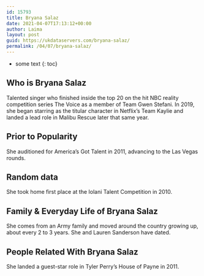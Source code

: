 ```yaml
---
id: 15793
title: Bryana Salaz
date: 2021-04-07T17:13:12+00:00
author: Laima
layout: post
guid: https://ukdataservers.com/bryana-salaz/
permalink: /04/07/bryana-salaz/
---
```


* some text
{: toc}


## Who is Bryana Salaz
                  
                  
                  
Talented singer who finished inside the top 20 on the hit NBC reality competition series The Voice as a member of Team Gwen Stefani. In 2019, she began starring as the titular character in Netflix&#8217;s Team Kaylie and landed a lead role in Malibu Rescue later that same year.
                  
              
            
              
            
                
                
                
## Prior to Popularity
                  
                  
                  
She auditioned for America&#8217;s Got Talent in 2011, advancing to the Las Vegas rounds.
                  
              
            
              
            
                
                
                
## Random data
                  
                  
                  
She took home first place at the Iolani Talent Competition in 2010. 
                  
              
            
              
            
                
                
                
## Family & Everyday Life of Bryana Salaz
                  
                  
                  
She comes from an Army family and moved around the country growing up, about every 2 to 3 years. She and Lauren Sanderson have dated.
                  
              
            
              
            
                
                
                
## People Related With Bryana Salaz
                  
                  
                  
She landed a guest-star role in Tyler Perry&#8217;s House of Payne in 2011.
                  
              
            
              
            
                
              
            
              
              
            
            
              
            
          
          
          